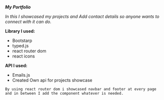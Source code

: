 ***My Portfolio***

*In this I showcased my projects and Add contact details so anyone wants to connect with it can do.*

**Library I used:**
  - Bootstarp
  - typed.js
  - react router dom
  - react icons

**API I used:**
 - Emails.js
 - Created Own api for projects showcase

`By using react router dom i showcased navbar and footer at every page and in between I add the component whatever is needed.`
